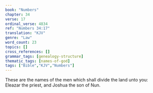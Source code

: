```yaml
---
book: "Numbers"
chapter: 34
verse: 17
ordinal_verse: 4834
ref: "Numbers 34:17"
translation: "KJV"
genre: "Law"
word_count: 23
topics: []
cross_references: []
grammar_tags: [genealogy-structure]
thematic_tags: [names-of-god]
tags: ["Bible","KJV","Numbers"]
---
```

These are the names of the men which shall divide the land unto you: Eleazar the priest, and Joshua the son of Nun.
